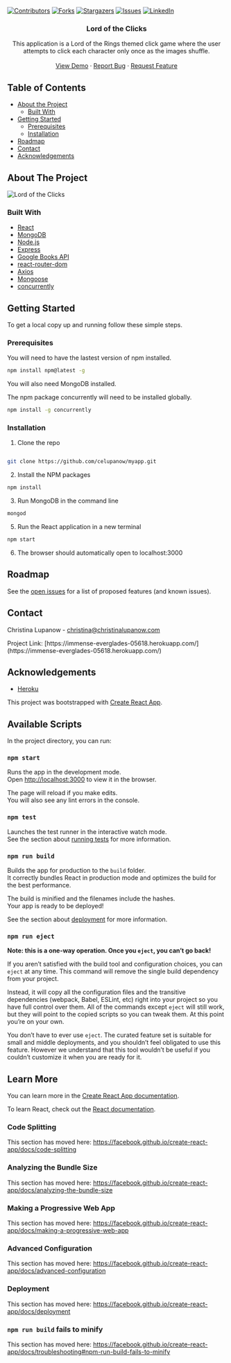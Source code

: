 <!-- PROJECT SHIELDS -->

[![Contributors][contributors-shield]][contributors-url] [![Forks][forks-shield]][forks-url] [![Stargazers][stars-shield]][stars-url] [![Issues][issues-shield]][issues-url] [![LinkedIn][linkedin-shield]][linkedin-url]

 
<h3 align="center">Lord of the Clicks</h3>
<p align="center">
This application is a Lord of the Rings themed click game where the user attempts to click each character only once as the images shuffle.
<br />
<br />
<a href="http://christinalupanow.com/myapp/">View Demo</a>
·
<a href="https://github.com/celupanow/myapp/issues">Report Bug</a>
·
<a href="https://github.com/celupanow/myapp/issues">Request Feature</a>

</p>

</p>
<!-- TABLE OF CONTENTS -->

## Table of Contents

* [About the Project](#about-the-project)
	* [Built With](#built-with)
* [Getting Started](#getting-started)
	* [Prerequisites](#prerequisites)
	* [Installation](#installation)
* [Roadmap](#roadmap)
* [Contact](#contact)
* [Acknowledgements](#acknowledgements)

 
<!-- ABOUT THE PROJECT -->

## About The Project
![Lord of the Clicks](./client/public/myapp-immense-everglades.png "Lord of the Clicks")

### Built With
* [React](https://reactjs.org/docs/getting-started.html)
* [MongoDB](https://www.mongodb.com/)
* [Node.js](https://nodejs.org)
* [Express](https://expressjs.com/)
* [Google Books API](https://developers.google.com/books)
* [react-router-dom](https://reactrouter.com/web/guides/quick-start)
* [Axios](https://www.npmjs.com/package/axios)
* [Mongoose](https://www.npmjs.com/package/mongoose)
* [concurrently](https://www.npmjs.com/package/concurrently)

<!-- GETTING STARTED -->

## Getting Started
To get a local copy up and running follow these simple steps.


### Prerequisites

You will need to have the lastest version of npm installed.
```sh
npm install npm@latest -g
```

You will also need MongoDB installed. 

The npm package concurrently will need to be installed globally.
```sh
npm install -g concurrently
```
  
### Installation

1. Clone the repo

```sh

git clone https://github.com/celupanow/myapp.git

```
2. Install the NPM packages
```sh
npm install
```
3. Run MongoDB in the command line
```sh
mongod
```
5. Run the React application in a new terminal
```sh
npm start
```
6. The browser should automatically open to localhost:3000

<!-- ROADMAP -->

## Roadmap

  

See the [open issues](https://github.com/celupanow/myapp/issues) for a list of proposed features (and known issues).

<!-- CONTACT -->

## Contact
Christina Lupanow - christina@christinalupanow.com
<p>
Project Link: [https://immense-everglades-05618.herokuapp.com/](https://immense-everglades-05618.herokuapp.com/)

<!-- ACKNOWLEDGEMENTS -->

## Acknowledgements
* [Heroku](https://heroku.com)


<!-- MARKDOWN LINKS & IMAGES -->

<!-- https://www.markdownguide.org/basic-syntax/#reference-style-links -->

[contributors-shield]: https://img.shields.io/github/contributors/celupanow/myapp.svg?style=flat-square

[contributors-url]: https://github.com/celupanow/myapp/graphs/contributors

[forks-shield]: https://img.shields.io/github/forks/celupanow/myapp.svg?style=flat-square

[forks-url]: https://github.com/celupanow/myapp/network/members

[stars-shield]: https://img.shields.io/github/stars/celupanow/myapp.svg?style=flat-square

[stars-url]: https://github.com/celupanow/myapp/stargazers

[issues-shield]: https://img.shields.io/github/issues/celupanow/myapp.svg?style=flat-square

[issues-url]: https://github.com/celupanow/myapp/issues

[license-shield]: https://img.shields.io/github/license/celupanow/myapp.svg?style=flat-square

[license-url]: https://github.com/celupanow/myapp/blob/master/LICENSE.txt

[linkedin-shield]: https://img.shields.io/badge/-LinkedIn-black.svg?style=flat-square&logo=linkedin&colorB=555

[linkedin-url]: https://linkedin.com/in/celupanow

[product-screenshot]: images/screenshot.png




This project was bootstrapped with [Create React App](https://github.com/facebook/create-react-app).

## Available Scripts

In the project directory, you can run:

### `npm start`

Runs the app in the development mode.<br />
Open [http://localhost:3000](http://localhost:3000) to view it in the browser.

The page will reload if you make edits.<br />
You will also see any lint errors in the console.

### `npm test`

Launches the test runner in the interactive watch mode.<br />
See the section about [running tests](https://facebook.github.io/create-react-app/docs/running-tests) for more information.

### `npm run build`

Builds the app for production to the `build` folder.<br />
It correctly bundles React in production mode and optimizes the build for the best performance.

The build is minified and the filenames include the hashes.<br />
Your app is ready to be deployed!

See the section about [deployment](https://facebook.github.io/create-react-app/docs/deployment) for more information.

### `npm run eject`

**Note: this is a one-way operation. Once you `eject`, you can’t go back!**

If you aren’t satisfied with the build tool and configuration choices, you can `eject` at any time. This command will remove the single build dependency from your project.

Instead, it will copy all the configuration files and the transitive dependencies (webpack, Babel, ESLint, etc) right into your project so you have full control over them. All of the commands except `eject` will still work, but they will point to the copied scripts so you can tweak them. At this point you’re on your own.

You don’t have to ever use `eject`. The curated feature set is suitable for small and middle deployments, and you shouldn’t feel obligated to use this feature. However we understand that this tool wouldn’t be useful if you couldn’t customize it when you are ready for it.

## Learn More

You can learn more in the [Create React App documentation](https://facebook.github.io/create-react-app/docs/getting-started).

To learn React, check out the [React documentation](https://reactjs.org/).

### Code Splitting

This section has moved here: https://facebook.github.io/create-react-app/docs/code-splitting

### Analyzing the Bundle Size

This section has moved here: https://facebook.github.io/create-react-app/docs/analyzing-the-bundle-size

### Making a Progressive Web App

This section has moved here: https://facebook.github.io/create-react-app/docs/making-a-progressive-web-app

### Advanced Configuration

This section has moved here: https://facebook.github.io/create-react-app/docs/advanced-configuration

### Deployment

This section has moved here: https://facebook.github.io/create-react-app/docs/deployment

### `npm run build` fails to minify

This section has moved here: https://facebook.github.io/create-react-app/docs/troubleshooting#npm-run-build-fails-to-minify
<!--stackedit_data:
eyJoaXN0b3J5IjpbLTg2Njg4MjIyOV19
-->